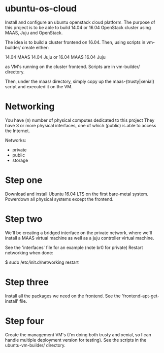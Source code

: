 # ubuntu-os-cloud

Install and configure an ubuntu openstack cloud platform.
The purpose of this project is to be able to build 14.04 or 16.04 OpenStack cluster using
MAAS, Juju and OpenStack.

The idea is to build a cluster frontend on 16.04. Then, using scripts in vm-builder/ create
either: 

   14.04 MAAS
   14.04 Juju
or
   16.04 MAAS
   16.04 Juju

as VM's running on the cluster frontend. Scripts are in vm-builder/ directory.

Then, under the maas/ directory, simply copy up the maas-{trusty|xenial} script and executed it
on the VM. 


# Networking

You have (n) number of physical computes dedicated to this project
They have 3 or more physical interfaces, one of which (public) is able to access the Internet.

Networks:

   - private 
   - public
   - storage

# Step one

Download and install Ubuntu 16.04 LTS on the first bare-metal system.
Powerdown all physical systems except the frontend.

# Step two

We'll be creating a bridged interface on the private network, where we'll install 
a MAAS virtual machine as well as a juju controller virtual machine.

See the 'interfaces' file for an example (note br0 for private)
Restart networking when done:

   $ sudo /etc/init.d/networking restart

# Step three

Install all the packages we need on the frontend.
See the 'frontend-apt-get-install' file.

# Step four

Create the management VM's (I'm doing both trusty and xenial, so I can handle multiple 
deployment version for testing). 
See the scripts in the ubuntu-vm-builder/ directory.
